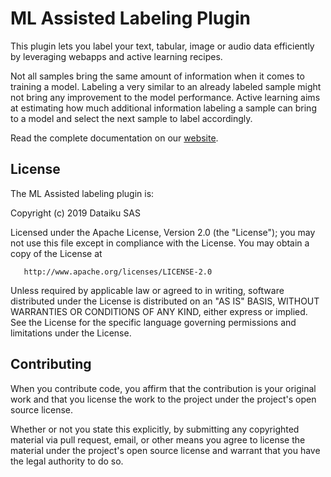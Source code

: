 # ML Assisted Labeling Plugin  

This plugin lets you label your text, tabular, image or audio data efficiently by leveraging webapps and active learning recipes.

Not all samples bring the same amount of information when it comes to training a model. Labeling a very similar to an already labeled sample might not bring any improvement to the model performance. Active learning aims at estimating how much additional information labeling a sample can bring to a model and select the next sample to label accordingly.

Read the complete documentation on our [website](https://www.dataiku.com/product/plugins/ml-assisted-labeling/).

## License

The ML Assisted labeling plugin is:

   Copyright (c) 2019 Dataiku SAS

   Licensed under the Apache License, Version 2.0 (the "License");
   you may not use this file except in compliance with the License.
   You may obtain a copy of the License at

       http://www.apache.org/licenses/LICENSE-2.0

   Unless required by applicable law or agreed to in writing, software
   distributed under the License is distributed on an "AS IS" BASIS,
   WITHOUT WARRANTIES OR CONDITIONS OF ANY KIND, either express or implied.
   See the License for the specific language governing permissions and
   limitations under the License.

## Contributing

When you contribute code, you affirm that the contribution is your original work
and that you license the work to the project under the project's open source license.

Whether or not you state this explicitly, by submitting any copyrighted material via
pull request, email, or other means you agree to license the material under the
project's open source license and warrant that you have the legal authority to do so.
